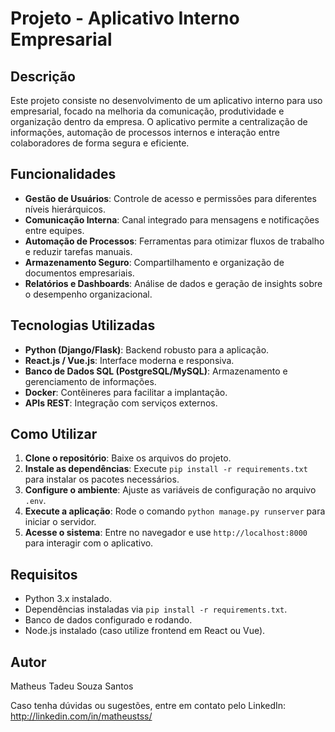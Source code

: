 <h1>Projeto - Aplicativo Interno Empresarial</h1>

<h2>Descrição</h2>
<p>Este projeto consiste no desenvolvimento de um aplicativo interno para uso empresarial, focado na melhoria da comunicação, produtividade e organização dentro da empresa. O aplicativo permite a centralização de informações, automação de processos internos e interação entre colaboradores de forma segura e eficiente.</p>

<h2>Funcionalidades</h2>
<ul>
    <li><strong>Gestão de Usuários</strong>: Controle de acesso e permissões para diferentes níveis hierárquicos.</li>
    <li><strong>Comunicação Interna</strong>: Canal integrado para mensagens e notificações entre equipes.</li>
    <li><strong>Automação de Processos</strong>: Ferramentas para otimizar fluxos de trabalho e reduzir tarefas manuais.</li>
    <li><strong>Armazenamento Seguro</strong>: Compartilhamento e organização de documentos empresariais.</li>
    <li><strong>Relatórios e Dashboards</strong>: Análise de dados e geração de insights sobre o desempenho organizacional.</li>
</ul>

<h2>Tecnologias Utilizadas</h2>
<ul>
    <li><strong>Python (Django/Flask)</strong>: Backend robusto para a aplicação.</li>
    <li><strong>React.js / Vue.js</strong>: Interface moderna e responsiva.</li>
    <li><strong>Banco de Dados SQL (PostgreSQL/MySQL)</strong>: Armazenamento e gerenciamento de informações.</li>
    <li><strong>Docker</strong>: Contêineres para facilitar a implantação.</li>
    <li><strong>APIs REST</strong>: Integração com serviços externos.</li>
</ul>

<h2>Como Utilizar</h2>
<ol>
    <li><strong>Clone o repositório</strong>: Baixe os arquivos do projeto.</li>
    <li><strong>Instale as dependências</strong>: Execute <code>pip install -r requirements.txt</code> para instalar os pacotes necessários.</li>
    <li><strong>Configure o ambiente</strong>: Ajuste as variáveis de configuração no arquivo <code>.env</code>.</li>
    <li><strong>Execute a aplicação</strong>: Rode o comando <code>python manage.py runserver</code> para iniciar o servidor.</li>
    <li><strong>Acesse o sistema</strong>: Entre no navegador e use <code>http://localhost:8000</code> para interagir com o aplicativo.</li>
</ol>

<h2>Requisitos</h2>
<ul>
    <li>Python 3.x instalado.</li>
    <li>Dependências instaladas via <code>pip install -r requirements.txt</code>.</li>
    <li>Banco de dados configurado e rodando.</li>
    <li>Node.js instalado (caso utilize frontend em React ou Vue).</li>
</ul>

<h2>Autor</h2>
<p>Matheus Tadeu Souza Santos</p>
<p>Caso tenha dúvidas ou sugestões, entre em contato pelo LinkedIn: <a href="http://linkedin.com/in/matheustss/" target="_blank">http://linkedin.com/in/matheustss/</a></p>
